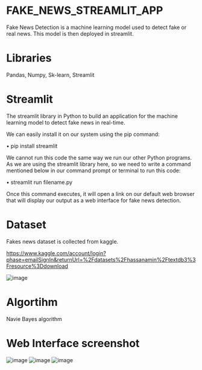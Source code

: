 # FAKE_NEWS_STREAMLIT_APP
Fake News Detection is a machine learning model used to detect fake or real news.
This model is then deployed in streamlit.

# Libraries
Pandas,
Numpy,
Sk-learn,
Streamlit

# Streamlit
The streamlit library in Python to build an application for the machine learning model to detect fake news in real-time.

We can easily install it on our system using the pip command:

• pip install streamlit

We cannot run this code the same way we run our other Python programs. As we are using the streamlit library here, so we need to write a command mentioned below in our command prompt or terminal to run this code:

•	streamlit run filename.py

Once this command executes, it will open a link on our default web browser that will display our output as a web interface for fake news detection.



# Dataset

Fakes news dataset is collected from kaggle.

https://www.kaggle.com/account/login?phase=emailSignIn&returnUrl=%2Fdatasets%2Fhassanamin%2Ftextdb3%3Fresource%3Ddownload

![image](https://user-images.githubusercontent.com/108352774/198819701-9693dfe4-1684-4ac7-a19e-6832b4624dcd.png)


# Algortihm
Navie Bayes algorithm



#  Web Interface screenshot
![image](https://user-images.githubusercontent.com/108352774/198819536-4d7460cf-347e-4e78-87ec-e6a8f8a4d22b.png)
![image](https://user-images.githubusercontent.com/108352774/198819547-ccfa3b3b-d7e8-4eb1-aabe-436dbe9f5e6a.png)
![image](https://user-images.githubusercontent.com/108352774/198819552-60e9d283-255a-4fb8-84ed-06156a265d31.png)



